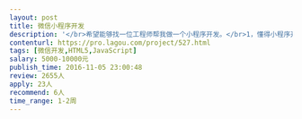 ```yaml
---                
layout: post       
title: 微信小程序开发           
description: '</br>希望能够找一位工程师帮我做一个小程序开发。</br>1，懂得小程序开发</br>2，具有一定得审美，完成简单的UI/UE设计</br>'     
contenturl: https://pro.lagou.com/project/527.html      
tags: [微信开发,HTML5,JavaScript]            
salary: 5000-10000元          
publish_time: 2016-11-05 23:00:48         
review: 2655人                   
apply: 23人                   
recommend: 6人                   
time_range: 1-2周              
---                 
```

